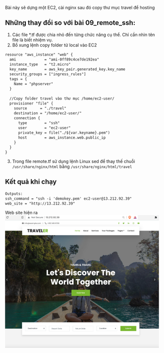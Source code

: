 Bài này sẽ dựng một EC2, cài nginx sau đó copy thư mục travel để hosting

## Những thay đổi so với bài 09_remote_ssh:

1. Các file *.tf được chia nhỏ đến từng chức năng cụ thể. Chỉ cần nhìn tên file là biết nhiệm vụ.
2. Bổ xung lệnh copy folder từ local vào EC2
```hcl
resource "aws_instance" "web" {
  ami             = "ami-0ff89c4ce7de192ea"
  instance_type   = "t2.micro"
  key_name        = aws_key_pair.generated_key.key_name
  security_groups = ["ingress_rules"]
  tags = {
    Name = "phpserver"
  }

  //Copy folder travel vào thư mục /home/ec2-user/
  provisioner "file" {
    source      = "./travel"
    destination = "/home/ec2-user/"
    connection {
      type        = "ssh"
      user        = "ec2-user"
      private_key = file("./${var.keyname}.pem")
      host        = aws_instance.web.public_ip
    }
  }
}
```

3. Trong file remote.tf sử dụng lệnh Linux sed để thay thế chuỗi `/usr/share/nginx/html` bằng `/usr/share/nginx/html/travel`

## Kết quả khi chạy
```
Outputs:
ssh_command = "ssh -i 'demokey.pem' ec2-user@13.212.92.39"
web_site = "http://13.212.92.39"
```

Web site hiện ra
![demo](demo.png)